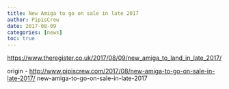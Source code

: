 ```yaml
---
title: New Amiga to go on sale in late 2017
author: PipisCrew
date: 2017-08-09
categories: [news]
toc: true
---
```


https://www.theregister.co.uk/2017/08/09/new_amiga_to_land_in_late_2017/

origin - http://www.pipiscrew.com/2017/08/new-amiga-to-go-on-sale-in-late-2017/ new-amiga-to-go-on-sale-in-late-2017